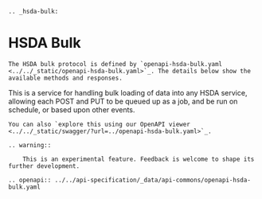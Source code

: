 ```{eval-rst}
.. _hsda-bulk:
```
# HSDA Bulk

```{eval-rst}
The HSDA bulk protocol is defined by `openapi-hsda-bulk.yaml <../../_static/openapi-hsda-bulk.yaml>`_. The details below show the available methods and responses. 
```

This is a service for handling bulk loading of data into any HSDA service, allowing each POST and PUT to be queued up as a job, and be run on schedule, or based upon other events.

```{eval-rst}
You can also `explore this using our OpenAPI viewer <../../_static/swagger/?url=../openapi-hsda-bulk.yaml>`_. 

.. warning::
    
    This is an experimental feature. Feedback is welcome to shape its further development.

```

```{eval-rst}
.. openapi:: ../../api-specification/_data/api-commons/openapi-hsda-bulk.yaml
```
